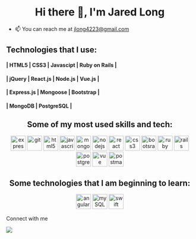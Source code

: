 <h1 align="center">Hi there 👋, I'm Jared Long</h1>

<!--
**jlong4223/jlong4223** is a ✨ _special_ ✨ repository because its `README.md` (this file) appears on your GitHub profile.

Here are some ideas to get you started:

- 🔭 I’m currently working on ...
- 🌱 I’m currently learning ...
- 👯 I’m looking to collaborate on ...
- 🤔 I’m looking for help with ...
- 💬 Ask me about ...
- 📫 How to reach me: ...
- 😄 Pronouns: ...
- ⚡ Fun fact: ...
devicons: https://icongr.am/devicon
-->

- 📫 You can reach me at jlong4223@gmail.com
<!-- 
- 🌱 I’m currently learning the technologies to become a Full Stack Software Engineer through General Assembly
-->
<h2>Technologies that I use:</h2>
<h4>| HTML5 | CSS3 | Javascipt | Ruby on Rails |</h4>
<h4> | jQuery | React.js | Node.js | Vue.js | </h4> 
<h4> | Express.js | Mongoose | Bootstrap | </h4> 
<h4> | MongoDB | PostgreSQL |
<!--
- CSS3
- Javascript
- jQuery
- Bootstrap
- Node.js
- mongoDB
- Express.js
- Mongoose.js
- React.js
- Ruby on Rails
-->
<h2 align="center">Some of my most used skills and tech:</h2>
<p align="center"><img src="https://icongr.am/devicon/express-original-wordmark.svg?size=128&color=currentColor" alt="express" width="40" height="40"/> <img src="https://www.vectorlogo.zone/logos/git-scm/git-scm-icon.svg" alt="git" width="40" height="40"/> <img src="https://icongr.am/devicon/html5-original.svg?size=128&color=currentColor" alt="html5" width="40" height="40"/> <img src="https://icongr.am/devicon/javascript-original.svg?size=128&color=currentColor" alt="javascript" width="40" height="40"/> <img src="https://icongr.am/devicon/mongodb-original-wordmark.svg?size=128&color=currentColor" alt="mongodb" width="40" height="40"/> <img src="https://icongr.am/devicon/nodejs-original.svg?size=128&color=currentColor" alt="nodejs" width="40" height="40"/> <img src="https://icongr.am/devicon/react-original.svg?size=128&color=currentColor" alt="react" width="40" height="40"/> <img src="https://icongr.am/devicon/css3-original.svg?size=128&color=currentColor" alt="css3" width="40" height="40"/> <img src="https://camo.githubusercontent.com/bec2c92468d081617cb3145a8f3d8103e268bca400f6169c3a68dc66e05c971e/68747470733a2f2f76352e676574626f6f7473747261702e636f6d2f646f63732f352e302f6173736574732f6272616e642f626f6f7473747261702d6c6f676f2d736861646f772e706e67" alt="bootsrap" width="40" height="40"/> <img src="https://icongr.am/devicon/ruby-original.svg?size=128&color=currentColor" alt="ruby" width="40" height="40"/> <img src="https://icongr.am/devicon/rails-plain-wordmark.svg?size=128&color=b21f1f" alt="rails" width="40" height="40"/> <img src="https://icongr.am/devicon/postgresql-original.svg?size=128&color=currentColor" alt="postgreSQL" width="40" height="40"/> <img src="https://icongr.am/devicon/vuejs-original.svg?size=128&color=currentColor" alt="vue" width="40" height="40"/> <img src="https://miro.medium.com/max/512/1*fVBL9mtLJmHIH6YpU7WvHQ.png" alt="postman" width="40" height="40"/></p>

<h2 align="center">Some technologies that I am beginning to learn:</h2>
<p align="center"><img src="https://icongr.am/devicon/angularjs-original.svg?size=128&color=currentColor" alt="angular" width="40" height="40"/> <img src="https://icongr.am/devicon/mysql-original.svg?size=128&color=currentColor" alt="mySQL" width="40" height="40"/> <img src="https://icongr.am/devicon/swift-original.svg?size=128&color=currentColor" alt="swift" width="40" height="40"/> </p>

Connect with me

[<img src="https://img.shields.io/badge/linkedin-%230077B5.svg?&style=for-the-badge&logo=linkedin&logoColor=white" />](https://www.linkedin.com/in/jaredlong-95/)
